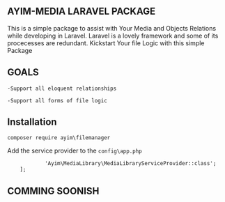 ## AYIM-MEDIA LARAVEL PACKAGE
This is a simple package to assist with Your Media and Objects Relations while developing in Laravel. Laravel is a lovely framework and some of its procecesses are redundant. Kickstart Your file Logic with this simple Package

## GOALS
 `-Support all eloquent relationships`

 `-Support all forms of file logic`
 
## Installation
`composer require ayim\filemanager`

Add the service provider to the `config\app.php`

``` providers => [
            'Ayim\MediaLibrary\MediaLibraryServiceProvider::class';
    ];
```
## COMMING SOONISH 
 
